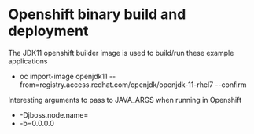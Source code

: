 Openshift binary build and deployment
=====================================
The JDK11 openshift builder image is used to build/run these example applications

* oc import-image openjdk11 --from=registry.access.redhat.com/openjdk/openjdk-11-rhel7 --confirm

Interesting arguments to pass to JAVA_ARGS when running in Openshift
* -Djboss.node.name=<a node name>
* -b=0.0.0.0
